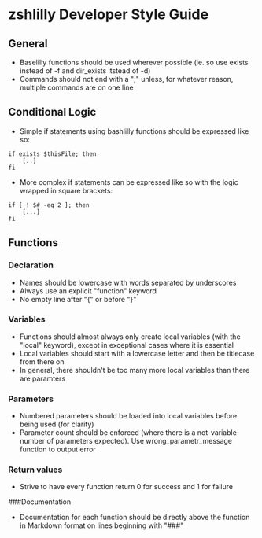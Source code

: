 # zshlilly Developer Style Guide

## General

* Baselilly functions should be used wherever possible (ie. so use exists instead of -f and dir_exists itstead of -d)
* Commands should not end with a ";" unless, for whatever reason, multiple commands are on one line

## Conditional Logic

* Simple if statements using bashlilly functions should be expressed like so:

```
if exists $thisFile; then
	[..]
fi
```

* More complex if statements can be expressed like so with the logic wrapped in square brackets:

```
if [ ! $# -eq 2 ]; then
	[...]
fi
```

## Functions

### Declaration

* Names should be lowercase with words separated by underscores
* Always use an explicit "function" keyword
* No empty line after "{" or before "}"

### Variables

* Functions should almost always only create local variables (with the "local" keyword), except in exceptional cases where it is essential
* Local variables should start with a lowercase letter and then be titlecase from there on
* In general, there shouldn't be too many more local variables than there are paramters

### Parameters

* Numbered parameters should be loaded into local variables before being used (for clarity)
* Parameter count should be enforced (where there is a not-variable number of parameters expected). Use wrong_parametr_message function to output error

### Return values

* Strive to have every function return 0 for success and 1 for failure

###Documentation

* Documentation for each function should be directly above the function in Markdown format on lines beginning with "###"

